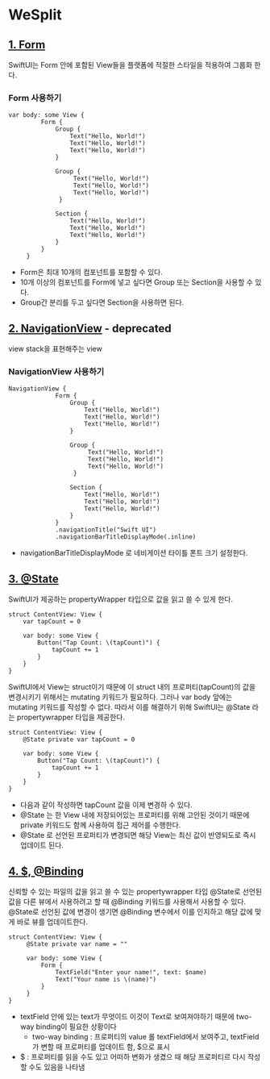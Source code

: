 # WeSplit

## [1. Form](https://developer.apple.com/documentation/swiftui/form)
SwiftUI는 Form 안에 포함된 View들을 플랫폼에 적절한 스타일을 적용하여 그룹화 한다.

### Form 사용하기

```
var body: some View {
         Form {
             Group {
                 Text("Hello, World!")
                 Text("Hello, World!")
                 Text("Hello, World!")
             }

             Group {
                  Text("Hello, World!")
                  Text("Hello, World!")
                  Text("Hello, World!")
              }

             Section {
                 Text("Hello, World!")
                 Text("Hello, World!")
                 Text("Hello, World!")
             }
         }
     }
```
+ Form은 최대 10개의 컴포넌트를 포함할 수 있다.
+ 10개 이상의 컴포넌트를 Form에 넣고 싶다면 Group 또는 Section을 사용할 수 있다.
+ Group간 분리를 두고 싶다면 Section을 사용하면 된다.

## [2. NavigationView](https://developer.apple.com/documentation/swiftui/navigationview) - deprecated
view stack을 표현해주는 view

### NavigationView 사용하기

```
NavigationView {
             Form {
                 Group {
                     Text("Hello, World!")
                     Text("Hello, World!")
                     Text("Hello, World!")
                 }

                 Group {
                      Text("Hello, World!")
                      Text("Hello, World!")
                      Text("Hello, World!")
                  }

                 Section {
                     Text("Hello, World!")
                     Text("Hello, World!")
                     Text("Hello, World!")
                 }
             }
             .navigationTitle("Swift UI")
             .navigationBarTitleDisplayMode(.inline)
```
+ navigationBarTitleDisplayMode 로 네비게이션 타이틀 폰트 크기 설정한다.

## [3. @State](https://developer.apple.com/documentation/swiftui/state)
SwiftUI가 제공하는 propertyWrapper 타입으로 값을 읽고 쓸 수 있게 한다.

```
struct ContentView: View {
    var tapCount = 0

    var body: some View {
        Button("Tap Count: \(tapCount)") {
            tapCount += 1
        }
    }
}
```
SwiftUI에서 View는 struct이기 때문에 이 struct 내의 프로퍼티(tapCount)의 값을 변경시키기 위해서는 mutating 키워드가 필요하다. 그러나 var body 앞에는 mutating 키워드를 작성할 수 없다. 따라서 이를 해결하기 위해 SwiftUI는 @State 라는 propertywrapper 타입을 제공한다.

```
struct ContentView: View {
    @State private var tapCount = 0

    var body: some View {
        Button("Tap Count: \(tapCount)") {
            tapCount += 1
        }
    }
}
```
+ 다음과 같이 작성하면 tapCount 값을 이제 변경하 수 있다.
+ @State 는 한 View 내에 저장되어있는 프로퍼티를 위해 고안된 것이기 때문에 private 키워드도 함께 사용하여 접근 제어를 수행한다.
+ @State 로 선언된 프로퍼티가 변경되면 해당 View는 최신 값이 반영되도로 즉시 업데이트 된다.

## [4. $, @Binding](https://developer.apple.com/documentation/swiftui/binding)
신뢰할 수 있는 파일의 값을 읽고 쓸 수 있는 propertywrapper 타입
@State로 선언된 값을 다른 뷰에서 사용하려고 할 때 @Binding 키워드를 사용해서 사용할 수 있다. 
@State로 선언된 값에 변경이 생기면 @Binding 변수에서 이를 인지하고 해당 값에 맞게 바로 뷰를 업데이트한다.

```
struct ContentView: View {
     @State private var name = ""

     var body: some View {
         Form {
             TextField("Enter your name!", text: $name)
             Text("Your name is \(name)")
         }
     }
}

```
+ textField 안에 있는 text가 무엇이드 이것이 Text로 보여져야하기 때문에 two-way binding이 필요한 상황이다 
     + two-way binding : 프로퍼티의 value 롤 textField에서 보여주고, textField가 변할 때 프로퍼티를 업데이트 함, $으로 표시 
+ $ : 프로퍼티를 읽을 수도 있고 어떠하 변화가 생겼으 때 해당 프로퍼티르 다시 작성할 수도 있음을 나타냄


